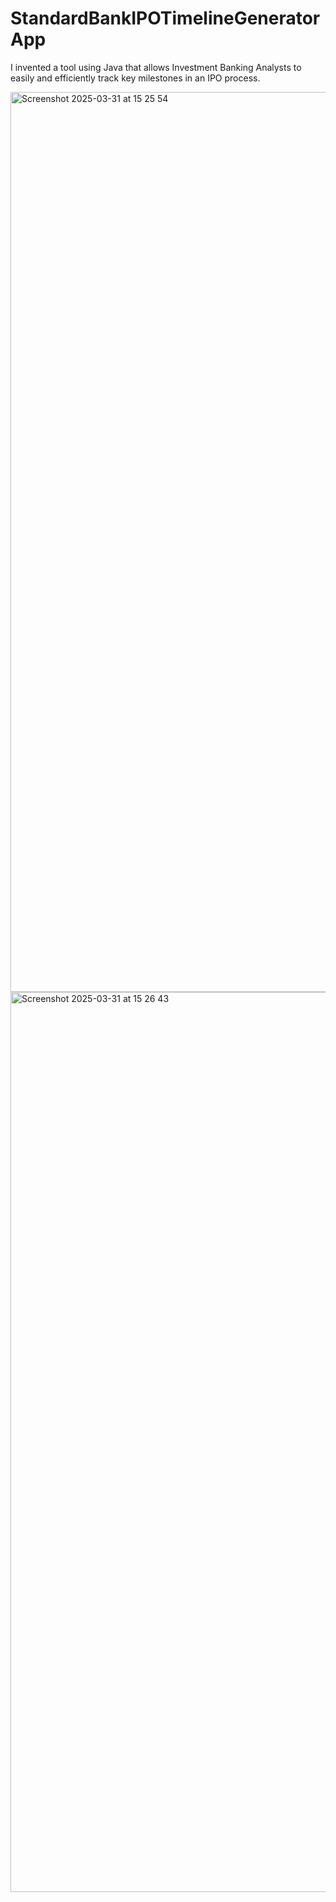 # StandardBankIPOTimelineGeneratorApp
I invented a tool using Java that allows Investment Banking Analysts to easily and efficiently track key milestones in an IPO process.

<img width="1440" alt="Screenshot 2025-03-31 at 15 25 54" src="https://github.com/user-attachments/assets/38f4fceb-64ad-47be-bbe1-67a4dcb19f88" />


<img width="1440" alt="Screenshot 2025-03-31 at 15 26 43" src="https://github.com/user-attachments/assets/a83dd557-8406-40ff-8ac7-a6e8d440e37f" />
